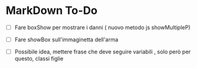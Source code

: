 # MarkDown To-Do




- [ ] Fare boxShow per mostrare i danni ( nuovo metodo js showMultipleP)

- [ ] Fare showBox sull'immaginetta dell'arma
- [ ] Possibile idea, mettere frase che deve seguire variabili , solo però per questo, classi figlie



